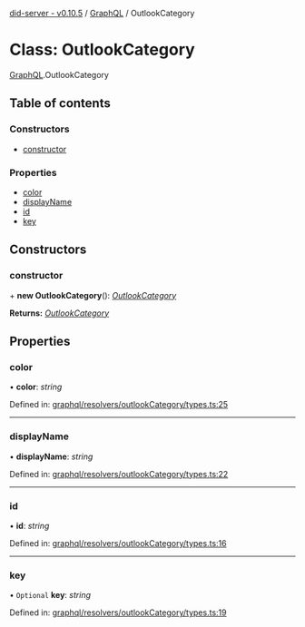 [did-server - v0.10.5](../README.md) / [GraphQL](../modules/graphql.md) / OutlookCategory

# Class: OutlookCategory

[GraphQL](../modules/graphql.md).OutlookCategory

## Table of contents

### Constructors

- [constructor](graphql.outlookcategory.md#constructor)

### Properties

- [color](graphql.outlookcategory.md#color)
- [displayName](graphql.outlookcategory.md#displayname)
- [id](graphql.outlookcategory.md#id)
- [key](graphql.outlookcategory.md#key)

## Constructors

### constructor

\+ **new OutlookCategory**(): [*OutlookCategory*](graphql.outlookcategory.md)

**Returns:** [*OutlookCategory*](graphql.outlookcategory.md)

## Properties

### color

• **color**: *string*

Defined in: [graphql/resolvers/outlookCategory/types.ts:25](https://github.com/Puzzlepart/did/blob/dev/server/graphql/resolvers/outlookCategory/types.ts#L25)

___

### displayName

• **displayName**: *string*

Defined in: [graphql/resolvers/outlookCategory/types.ts:22](https://github.com/Puzzlepart/did/blob/dev/server/graphql/resolvers/outlookCategory/types.ts#L22)

___

### id

• **id**: *string*

Defined in: [graphql/resolvers/outlookCategory/types.ts:16](https://github.com/Puzzlepart/did/blob/dev/server/graphql/resolvers/outlookCategory/types.ts#L16)

___

### key

• `Optional` **key**: *string*

Defined in: [graphql/resolvers/outlookCategory/types.ts:19](https://github.com/Puzzlepart/did/blob/dev/server/graphql/resolvers/outlookCategory/types.ts#L19)
